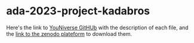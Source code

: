 # ada-2023-project-kadabros

Here's the link to [YouNiverse GitHUb](https://github.com/epfl-dlab/YouNiverse) with the description of each file, and the [link to the zenodo plateform](https://zenodo.org/records/4650046) to download them.